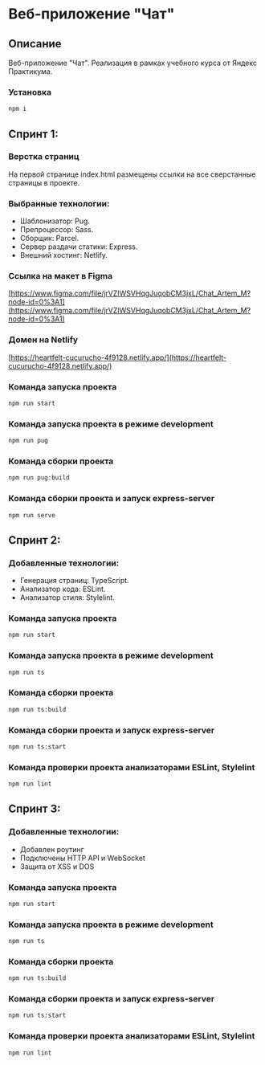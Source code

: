 # Веб-приложение "Чат"
## Описание
Веб-приложение "Чат". Реализация в рамках учебного курса от Яндекс Практикума.


### Установка
```bash
npm i
```
## Спринт 1:
### Верстка страниц
На первой странице index.html размещены ссылки на все сверстанные страницы в проекте.
### Выбранные технологии:
* Шаблонизатор: Pug.
* Препроцессор: Sass.
* Сборщик: Parcel.
* Сервер раздачи статики: Express.
* Внешний хостинг: Netlify.
### Cсылка на макет в Figma
[https://www.figma.com/file/jrVZIWSVHqgJuqobCM3jxL/Chat_Artem_M?node-id=0%3A1](https://www.figma.com/file/jrVZIWSVHqgJuqobCM3jxL/Chat_Artem_M?node-id=0%3A1)

### Домен на Netlify
[https://heartfelt-cucurucho-4f9128.netlify.app/](https://heartfelt-cucurucho-4f9128.netlify.app/)

### Команда запуска проекта
```bash
npm run start
```

### Команда запуска проекта в режиме development
```bash
npm run pug
```

### Команда сборки проекта
```bash
npm run pug:build
```

### Команда сборки проекта и запуск express-server
```bash
npm run serve
```


## Спринт 2:


### Добавленные технологии:
* Генерация страниц: TypeScript.
* Анализатор кода: ESLint.
* Анализатор стиля: Stylelint.

### Команда запуска проекта
```bash
npm run start
```

### Команда запуска проекта в режиме development
```bash
npm run ts
```

### Команда сборки проекта
```bash
npm run ts:build
```

### Команда сборки проекта и запуск express-server
```bash
npm run ts:start
```

### Команда проверки проекта анализаторами ESLint, Stylelint
```bash
npm run lint
```


## Спринт 3:

### Добавленные технологии:
* Добавлен роутинг
* Подключены HTTP API и WebSocket
* Защита от XSS и DOS

### Команда запуска проекта
```bash
npm run start
```

### Команда запуска проекта в режиме development
```bash
npm run ts
```

### Команда сборки проекта
```bash
npm run ts:build
```

### Команда сборки проекта и запуск express-server
```bash
npm run ts:start
```

### Команда проверки проекта анализаторами ESLint, Stylelint
```bash
npm run lint
```
